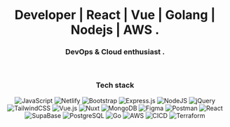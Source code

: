 <h1 align="center"> Developer | React | Vue | Golang | Nodejs | AWS .</h1>
<h3 align="center"> DevOps & Cloud enthusiast .</h3>

<br/>

<h3 align="center">Tech stack </h3>
<div align='center'>
	
![JavaScript](https://img.shields.io/badge/javascript-%23323330.svg?style=flat-square&logo=javascript&logoColor=%23F7DF1E) ![Netlify](https://img.shields.io/badge/netlify-%23000000.svg?style=flat-square&logo=netlify&logoColor=#00C7B7) ![Bootstrap](https://img.shields.io/badge/bootstrap-%23563D7C.svg?style=flat-square&logo=bootstrap&logoColor=white) ![Express.js](https://img.shields.io/badge/express.js-%23404d59.svg?style=flat-square&logo=express&logoColor=%2361DAFB) ![NodeJS](https://img.shields.io/badge/node.js-6DA55F?style=flat-square&logo=node.js&logoColor=white) ![jQuery](https://img.shields.io/badge/jquery-%230769AD.svg?style=flat-square&logo=jquery&logoColor=white) ![TailwindCSS](https://img.shields.io/badge/tailwindcss-%2338B2AC.svg?style=flat-square&logo=tailwind-css&logoColor=white) ![Vue.js](https://img.shields.io/badge/vuejs-%2335495e.svg?style=flat-square&logo=vuedotjs&logoColor=%234FC08D) ![Nuxt](https://img.shields.io/badge/Nuxt-%234ea94b.svg?style=flat-square&logo=nuxt.js&logoColor=white) ![MongoDB](https://img.shields.io/badge/MongoDB-%234ea94b.svg?style=flat-square&logo=mongodb&logoColor=white) 	![Figma](https://img.shields.io/badge/figma-%23F24E1E.svg?style=flat-square&logo=figma&logoColor=white) ![Postman](https://img.shields.io/badge/Postman-FF6C37?style=flat-square&logo=postman&logoColor=white) ![React](https://img.shields.io/badge/React-blue?style=flat-square&logo=react&logoColor=white)  ![SupaBase](https://img.shields.io/badge/SupaBase-%234ea94b.svg?style=flat-square&logo=supabase&logoColor=white)  ![PostgreSQL](https://img.shields.io/badge/PostgreSQL-informational.svg?style=flat-square&logo=postgresql&logoColor=white)  ![Go](https://img.shields.io/badge/Golang-blue?style=flat-square&logo=go&logoColor=white)  ![AWS](https://img.shields.io/badge/AWS-orange?style=flat-square&logo=amazon&logoColor=white) ![CICD](https://img.shields.io/badge/Jenkins-white?style=flat-square&logo=jenkins&logoColor=black) ![Terraform](https://img.shields.io/badge/Terraform-white?style=flat-square&logo=terraform&logoColor=purrple)
</div>

<br/>







  
